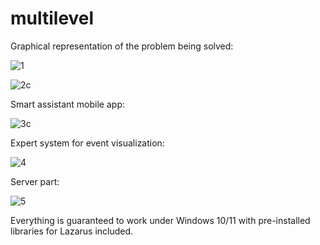 # multilevel

Graphical representation of the problem being solved:

![1](https://user-images.githubusercontent.com/10297748/209402352-b3e7061b-d7bd-45b0-9f84-44d24779cfd3.png)

![2c](https://user-images.githubusercontent.com/10297748/209402362-998b597c-b5d3-4e09-b8a7-38262e158e39.png)

Smart assistant mobile app:

![3c](https://user-images.githubusercontent.com/10297748/209402371-b38d724f-8f3b-412b-8f9e-06d6410a294d.png)

Expert system for event visualization:

![4](https://user-images.githubusercontent.com/10297748/209402388-ff13f983-0de4-45b9-8f97-dc7c51da8c7f.png)

Server part:

![5](https://user-images.githubusercontent.com/10297748/209402398-2f817121-9b69-40cd-b350-2849f366c564.png)

Everything is guaranteed to work under Windows 10/11 with pre-installed libraries for Lazarus included.
